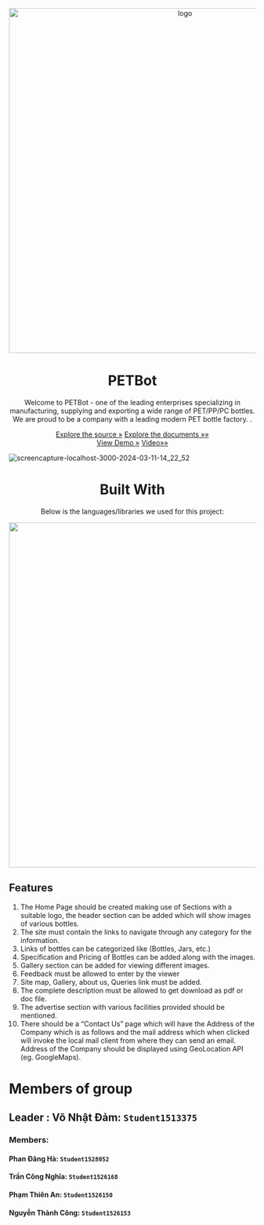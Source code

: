 
<div align="center">
<img width="703" alt="logo" src="https://github.com/12dam12/PETBot/assets/162801115/1da9ee9f-4f6d-4e34-bbf6-3cf1704bad06">
  
</div>
<div align="center">
    <h1> PETBot </h1>
    <p> Welcome to PETBot - one of the leading enterprises specializing in manufacturing, supplying and exporting a wide range of PET/PP/PC bottles. We are proud to be a company with a leading modern PET bottle factory.
.</p>
</div>
<div align="center">
  <a href="https://github.com/12dam12/PETBot">Explore the source »</a>
   <a href="https://github.com/12dam12/PETBot/tree/main/Document"> Explore the documents »»</a>
</div>
<div align="center">
  <a href="[https://petbot-group3.onrender.com/](https://petbot-group-3.onrender.com/)">View Demo »</a>
   <a href="https://youtu.be/BREDqdDYGtY?si=wZg65Zh8ja8rxauv">Video»»</a>
</div>
 

 ![screencapture-localhost-3000-2024-03-11-14_22_52](https://github.com/12dam12/PETBot/assets/162801115/09349fb0-786d-49c1-bf5d-56c397df6c37)
<div align="center">
    <h1>Built With</h1>
  <p> Below is the languages/libraries we used for this project:</p>
</div>
<div align="center">
<img width="703" alt="" src="https://github.com/12dam12/PETBot/assets/162801115/7e25e45f-d17c-4e49-bd18-1b886bcd7c40">
</div>

## Features
1.	The Home Page should be created making use of Sections with a suitable logo, the header section can be added which will show images of various bottles.
2.	The site must contain the links to navigate through any category for the information.
3.	Links of bottles can be categorized like (Bottles, Jars, etc.) 
4.	Specification and Pricing of Bottles can be added along with the images.
5.	Gallery section can be added for viewing different images.
6.	Feedback must be allowed to enter by the viewer
7.	Site map, Gallery, about us, Queries link must be added.
8.	The complete description must be allowed to get download as pdf or doc file.
9.	The advertise section with various facilities provided should be mentioned.
10.	There should be a “Contact Us” page which will have the Address of the Company which is as follows and the mail address which when clicked will invoke the local mail client from where they can send an email. Address of the Company should be displayed using GeoLocation API (eg. GoogleMaps).

# Members of group
## Leader : Võ Nhật Đảm: <code>Student1513375</code>

### Members: 
#### Phan Đăng Hà: <code>Student1528052</code>
#### Trần Công Nghĩa: <code>Student1526168</code>
#### Phạm Thiên An: <code>Student1526150</code>
#### Nguyễn Thành Công: <code>Student1526153</code>
  
